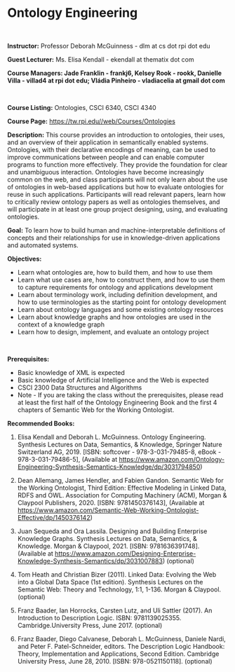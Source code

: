 # Ontology Engineering

<br />

<strong>Instructor:</strong> Professor Deborah McGuinness - dlm at cs dot rpi dot edu

<strong>Guest Lecturer:</strong> Ms. Elisa Kendall - ekendall at thematix dot com

<strong>Course Managers: Jade Franklin - frankj6, Kelsey Rook - rookk, Danielle Villa - villad4 at rpi dot edu; Vládia Pinheiro - vladiacelia at gmail dot com </strong>

<br />

<strong>Course Listing:</strong> Ontologies, CSCI 6340, CSCI 4340

<strong>Course Page:</strong> https://tw.rpi.edu//web/Courses/Ontologies

<strong>Description:</strong>
This course provides an introduction to ontologies, their uses, and an overview of their application in semantically enabled systems. Ontologies, with their declarative encodings of meaning, can be used to improve communications between people and can enable computer programs to function more effectively. They provide the foundation for clear and unambiguous interaction. Ontologies have become increasingly common on the web, and class participants will not only learn about the use of ontologies in web-based applications but how to evaluate ontologies for reuse in such applications. Participants will read relevant papers, learn how to critically review ontology papers as well as ontologies themselves, and will participate in at least one group project designing, using, and evaluating ontologies.
<br />

<strong>Goal:</strong>
To learn how to build human and machine-interpretable definitions of concepts and their relationships for use in knowledge-driven applications and automated systems.

<strong>Objectives:</strong>
<ul>
<li>Learn what ontologies are, how to build them, and how to use them </li>
<li>Learn what use cases are, how to construct them, and how to use them to capture requirements for ontology and applications development </li>
<li>Learn about terminology work, including definition development, and how to use terminologies as the starting point for ontology development </li>
<li>Learn about ontology languages and some existing ontology resources </li>
<li>Learn about knowledge graphs and how ontologies are used in the context of a knowledge graph </li>
<li>Learn how to design, implement, and evaluate an ontology project </li>
</ul>
<br />

<strong>Prerequisites:</strong>
<ul>
<li>Basic knowledge of XML is expected </li>
<li>Basic knowledge of Artificial Intelligence and the Web is expected </li>
<li>CSCI 2300  Data Structures and Algorithms </li>
<li>Note - If you are taking the class without the prerequisites, please read at least the first half of the Ontology Engineering Book and the first 4 chapters of Semantic Web for the Working Ontologist. </li>
</ul>

<strong>Recommended Books:</strong>
1. Elisa Kendall and Deborah L. McGuinness.  Ontology Engineering. Synthesis Lectures on Data, Semantics, & Knowledge, Springer Nature Switzerland AG, 2019. [ISBN: softcover - 978-3-031-79485-8, eBook - 978-3-031-79486-5], (Available at https://www.amazon.com/Ontology-Engineering-Synthesis-Semantics-Knowledge/dp/3031794850)

2. Dean Allemang, James Hendler, and Fabien Gandon. Semantic Web for the Working Ontologist, Third Edition: Effective Modeling in Linked Data, RDFS and OWL. Association for Computing Machinery (ACM), Morgan & Claypool Publishers, 2020. [ISBN: 9781450376143], (Available at https://www.amazon.com/Semantic-Web-Working-Ontologist-Effective/dp/1450376142)

3. Juan Sequeda and Ora Lassila. Designing and Building Enterprise Knowledge Graphs. Synthesis Lectures on Data, Semantics, & Knowledge. Morgan & Claypool, 2021. [ISBN: 9781636391748]. (Available at https://www.amazon.com/Designing-Enterprise-Knowledge-Synthesis-Semantics/dp/3031007883) (optional)

4. Tom Heath and Christian Bizer (2011). Linked Data: Evolving the Web into a Global Data Space (1st edition). Synthesis Lectures on the Semantic Web: Theory and Technology, 1:1, 1-136. Morgan & Claypool. (optional)

5. Franz Baader, Ian Horrocks, Carsten Lutz, and Uli Sattler (2017). An Introduction to Description Logic. ISBN: 9781139025355. Cambridge.University Press, June 2017. (optional)

6. Franz Baader, Diego Calvanese, Deborah L. McGuinness, Daniele Nardi, and Peter F. Patel-Schneider, editors.  The Description Logic Handbook: Theory, Implementation and Applications, Second Edition. Cambridge University Press, June 28, 2010. [ISBN: 978-0521150118]. (optional)

